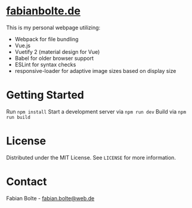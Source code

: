 # [fabianbolte.de](https://fabianbolte.de)
This is my personal webpage utilizing:
- Webpack for file bundling
- Vue.js
- Vuetify 2 (material design for Vue)
- Babel for older browser support
- ESLint for syntax checks
- responsive-loader for adaptive image sizes based on display size

# Getting Started

Run `npm install`
Start a development server via `npm run dev`
Build via `npm run build`

# License

Distributed under the MIT License. See `LICENSE` for more information.

# Contact

Fabian Bolte - fabian.bolte@web.de
